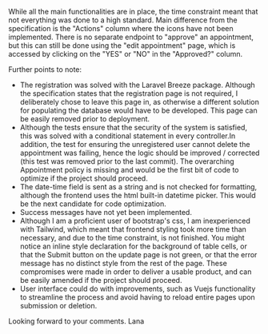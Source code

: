 While all the main functionalities are in place, the time constraint meant that not everything was done to a high standard. Main difference from the specification is the "Actions" column where the icons have not been implemented. There is no separate endpoint to "approve" an appointment, but this can still be done using the "edit appointment" page, which is accessed by clicking on the "YES" or "NO" in the "Approved?" column.

Further points to note:
- The registration was solved with the Laravel Breeze package. Although the specification states that the registration page is not required, I deliberately chose to leave this page in, as otherwise a different solution for populating the database would have to be developed. This page can be easily removed prior to deployment.
- Although the tests ensure that the security of the system is satisfied, this was solved with a conditional statement in every controller.In addition, the test for ensuring the unregistered user cannot delete the appointment was failing, hence the logic should be improved / corrected (this test was removed prior to the last commit). The overarching Appointment policy is missing and would be the first bit of code to optimize if the project should proceed.
- The date-time field is sent as a string and is not checked for formatting, although the frontend uses the html built-in datetime picker. This would be the next candidate for code optimization.
- Success messages have not yet been implemented.
- Although I am a proficient user of bootstrap's css, I am inexperienced with Tailwind, which meant that frontend styling took more time than necessary, and due to the time constraint, is not finished. You might notice an inline style declaration for the background of table cells, or that the Submit button on the update page is not green, or that the error message has no distinct style from the rest of the page. These compromises were made in order to deliver a usable product, and can be easily amended if the project should proceed.
- User interface could do with improvements, such as Vuejs functionality to streamline the process and avoid having to reload entire pages upon submission or deletion.

Looking forward to your comments.
Lana
